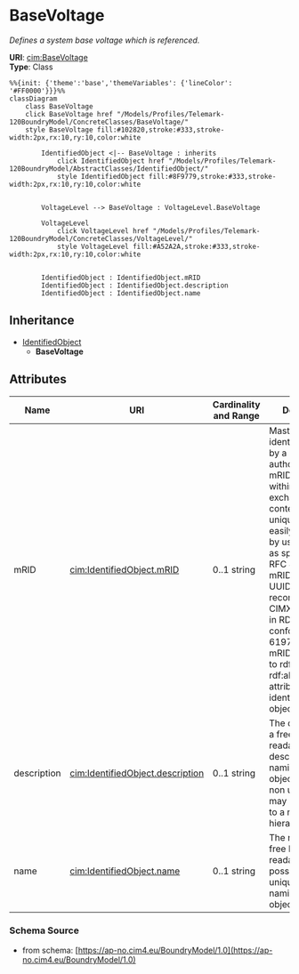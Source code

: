 # BaseVoltage

_Defines a system base voltage which is referenced._

**URI**: [cim:BaseVoltage](https://cim.ucaiug.io/ns#BaseVoltage)<br />
**Type**: Class

```mermaid
%%{init: {'theme':'base','themeVariables': {'lineColor': '#FF0000'}}}%%
classDiagram
    class BaseVoltage
    click BaseVoltage href "/Models/Profiles/Telemark-120BoundryModel/ConcreteClasses/BaseVoltage/"
    style BaseVoltage fill:#102820,stroke:#333,stroke-width:2px,rx:10,ry:10,color:white
     
        IdentifiedObject <|-- BaseVoltage : inherits
            click IdentifiedObject href "/Models/Profiles/Telemark-120BoundryModel/AbstractClasses/IdentifiedObject/"
            style IdentifiedObject fill:#8F9779,stroke:#333,stroke-width:2px,rx:10,ry:10,color:white


        VoltageLevel --> BaseVoltage : VoltageLevel.BaseVoltage

        VoltageLevel
            click VoltageLevel href "/Models/Profiles/Telemark-120BoundryModel/ConcreteClasses/VoltageLevel/"
            style VoltageLevel fill:#A52A2A,stroke:#333,stroke-width:2px,rx:10,ry:10,color:white


        IdentifiedObject : IdentifiedObject.mRID
        IdentifiedObject : IdentifiedObject.description
        IdentifiedObject : IdentifiedObject.name
```

## Inheritance
* [IdentifiedObject](IdentifiedObject.md)
    * **BaseVoltage**

## Attributes
| Name | URI | Cardinality and Range | Description | Inheritance |
| ---  | --- | --- | --- | --- |
| mRID | [cim:IdentifiedObject.mRID](https://cim.ucaiug.io/ns#IdentifiedObject.mRID) | 0..1 string | Master resource identifier issued by a model authority. The mRID is unique within an exchange context. Global uniqueness is easily achieved by using a UUID, as specified in RFC 4122, for the mRID. The use of UUID is strongly recommended.For CIMXML data files in RDF syntax conforming to IEC 61970-552, the mRID is mapped to rdf:ID or rdf:about attributes that identify CIM object elements. | IdentifiedObject |
| description | [cim:IdentifiedObject.description](https://cim.ucaiug.io/ns#IdentifiedObject.description) | 0..1 string | The description is a free human readable text describing or naming the object. It may be non unique and may not correlate to a naming hierarchy. | IdentifiedObject |
| name | [cim:IdentifiedObject.name](https://cim.ucaiug.io/ns#IdentifiedObject.name) | 0..1 string | The name is any free human readable and possibly non unique text naming the object. | IdentifiedObject |

### Schema Source
* from schema: [https://ap-no.cim4.eu/BoundryModel/1.0](https://ap-no.cim4.eu/BoundryModel/1.0)
